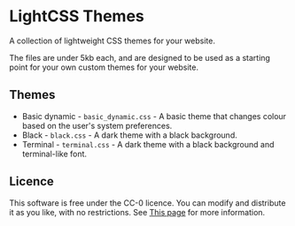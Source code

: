 # LightCSS Themes

A collection of lightweight CSS themes for your website.

The files are under 5kb each, and are designed to be used as a starting point for your own custom themes for your website.

## Themes

- Basic dynamic - `basic_dynamic.css` - A basic theme that changes colour based on the user's system preferences.
- Black - `black.css` - A dark theme with a black background.
- Terminal - `terminal.css` - A dark theme with a black background and terminal-like font.

## Licence

This software is free under the CC-0 licence. You can modify and distribute it as you like, with no restrictions. See [This page](https://creativecommons.org/publicdomain/zero/1.0/) for more information.